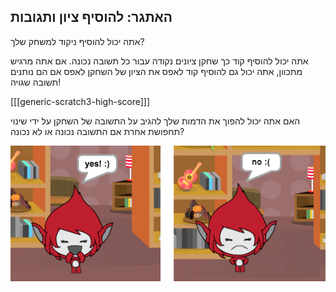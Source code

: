 ## האתגר: להוסיף ציון ותגובות

אתה יכול להוסיף ניקוד למשחק שלך?

אתה יכול להוסיף קוד כך שחקן ציונים נקודה עבור כל תשובה נכונה. אם אתה מרגיש מתכוון, אתה יכול גם להוסיף קוד לאפס את הציון של השחקן לאפס אם הם נותנים תשובה שגויה!

[[[generic-scratch3-high-score]]]

האם אתה יכול להפוך את הדמות שלך להגיב על התשובה של השחקן על ידי שינוי תחפושת אחרת אם התשובה נכונה או לא נכונה?

![צילום מסך](images/brain-costume.png)